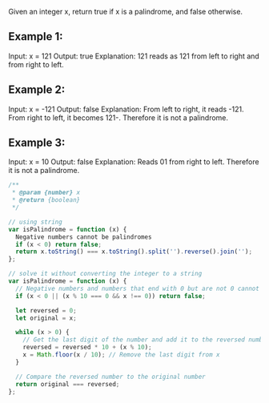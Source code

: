 Given an integer x, return true if x is a palindrome, and false otherwise.

## Example 1:

Input: x = 121
Output: true
Explanation: 121 reads as 121 from left to right and from right to left.

## Example 2:

Input: x = -121
Output: false
Explanation: From left to right, it reads -121. From right to left, it becomes 121-. Therefore it is not a palindrome.

## Example 3:

Input: x = 10
Output: false
Explanation: Reads 01 from right to left. Therefore it is not a palindrome.

```javascript
/**
 * @param {number} x
 * @return {boolean}
 */

// using string
var isPalindrome = function (x) {
  Negative numbers cannot be palindromes
  if (x < 0) return false;
  return x.toString() === x.toString().split('').reverse().join('');
};

// solve it without converting the integer to a string
var isPalindrome = function (x) {
  // Negative numbers and numbers that end with 0 but are not 0 cannot be palindromes
  if (x < 0 || (x % 10 === 0 && x !== 0)) return false;

  let reversed = 0;
  let original = x;

  while (x > 0) {
    // Get the last digit of the number and add it to the reversed number
    reversed = reversed * 10 + (x % 10);
    x = Math.floor(x / 10); // Remove the last digit from x
  }

  // Compare the reversed number to the original number
  return original === reversed;
};
```
